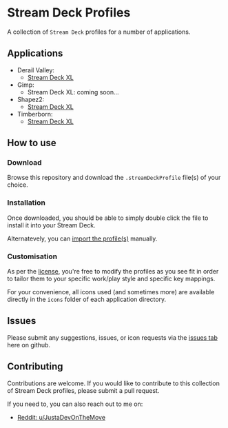 # Stream Deck Profiles

A collection of `Stream Deck` profiles for a number of applications.

## Applications

- Derail Valley:
    - [Stream Deck XL](DerailValley/StreamDeckXL/README.md)
- Gimp:
    - Stream Deck XL: coming soon...
- Shapez2:
    - [Stream Deck XL](Shapez2/StreamDeckXL/README.md)
- Timberborn:
    - [Stream Deck XL](Timberborn/StreamDeckXL/README.md)

## How to use

### Download

Browse this repository and download the `.streamDeckProfile` file(s) of your choice.

### Installation

Once downloaded, you should be able to simply double click the file to install it into your Stream Deck.

Alternatevely, you can <a href="https://help.elgato.com/hc/en-us/articles/360048424432-Elgato-Stream-Deck-How-to-Back-Up-and-Restore-Profiles" target="_blank">import the profile(s)</a> manually.

### Customisation

As per the [license](LICENSE.md), you're free to modify the profiles as you see fit in order to tailor them to your specific work/play style and specific key mappings.

For your convenience, all icons used (and sometimes more) are available directly in the `icons` folder of each application directory.

## Issues

Please submit any suggestions, issues, or icon requests via the <a href="https://github.com/JustaDevOnTheMove/StreamDeckProfiles/issues" target="_blank">issues tab</a> here on github.

## Contributing

Contributions are welcome. If you would like to contribute to this collection of Stream Deck profiles, please submit a pull request.

If you need to, you can also reach out to me on:

- [Reddit: u/JustaDevOnTheMove](https://www.reddit.com/user/JustaDevOnTheMove/)
